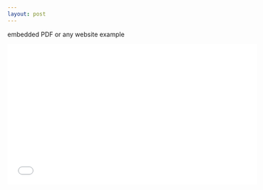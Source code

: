 ```yaml
---
layout: post
---
```


embedded PDF or any website example

<iframe width="560" height="315" src="/web-presentation/assets/pdf/2025-01-31-posts-日内突破形态.pdf" frameborder="0" allowfullscreen></iframe>
